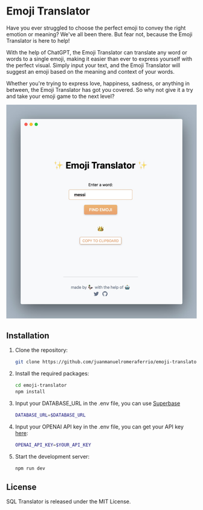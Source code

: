 # Emoji Translator

Have you ever struggled to choose the perfect emoji to convey the right emotion or meaning? We've all been there. But fear not, because the Emoji Translator is here to help!

With the help of ChatGPT, the Emoji Translator can translate any word or words to a single emoji, making it easier than ever to express yourself with the perfect visual. Simply input your text, and the Emoji Translator will suggest an emoji based on the meaning and context of your words.

Whether you're trying to express love, happiness, sadness, or anything in between, the Emoji Translator has got you covered. So why not give it a try and take your emoji game to the next level?

<img src="https://github.com/juanmanuelromeraferrio/emoji-translator/blob/main/images/image.jpeg" width="600" />

## Installation

1. Clone the repository:

    ```bash
    git clone https://github.com/juanmanuelromeraferrio/emoji-translator.git
    ```

2. Install the required packages:

    ```bash
    cd emoji-translator
    npm install
    ```
3. Input your DATABASE_URL in the .env file, you can use [Superbase](https://supabase.com/)


    ```bash
    DATABASE_URL=$DATABASE_URL
    ```
    
4. Input your OPENAI API key in the .env file, you can get your API key [here](https://beta.openai.com/account/api-keys):


    ```bash
    OPENAI_API_KEY=$YOUR_API_KEY
    ```

5. Start the development server:

    ```bash
    npm run dev
    ```

## License

SQL Translator is released under the MIT License.

